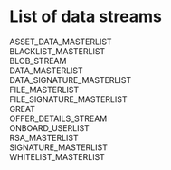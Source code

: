 # List of data streams

ASSET_DATA_MASTERLIST   
BLACKLIST_MASTERLIST   
BLOB_STREAM   
DATA_MASTERLIST   
DATA_SIGNATURE_MASTERLIST   
FILE_MASTERLIST   
FILE_SIGNATURE_MASTERLIST   
GREAT   
OFFER_DETAILS_STREAM   
ONBOARD_USERLIST   
RSA_MASTERLIST   
SIGNATURE_MASTERLIST      
WHITELIST_MASTERLIST   

